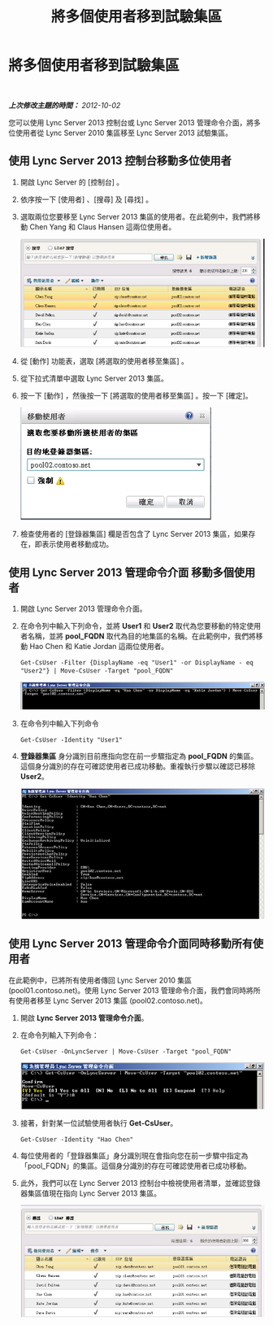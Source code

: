 ﻿---
title: 將多個使用者移到試驗集區
TOCTitle: 將多個使用者移到試驗集區
ms:assetid: 90d0590c-922c-4933-b778-9dd850b59310
ms:mtpsurl: https://technet.microsoft.com/zh-tw/library/JJ205096(v=OCS.15)
ms:contentKeyID: 49291660
ms.date: 08/10/2015
mtps_version: v=OCS.15
ms.translationtype: HT
---

# 將多個使用者移到試驗集區

 

_**上次修改主題的時間：** 2012-10-02_

您可以使用 Lync Server 2013 控制台或 Lync Server 2013 管理命令介面，將多位使用者從 Lync Server 2010 集區移至 Lync Server 2013 試驗集區。

## 使用 Lync Server 2013 控制台移動多位使用者

1.  開啟 Lync Server 的 \[控制台\] 。

2.  依序按一下 \[使用者\] 、\[搜尋\] 及 \[尋找\] 。

3.  選取兩位您要移至 Lync Server 2013 集區的使用者。在此範例中，我們將移動 Chen Yang 和 Claus Hansen 這兩位使用者。
    
    ![將使用者移至特定登錄器集區](images/JJ205096.70d510e1-8e6b-40a5-a80b-27cbc63fc337(OCS.15).jpg "將使用者移至特定登錄器集區")  

4.  從 \[動作\] 功能表，選取 \[將選取的使用者移至集區\] 。

5.  從下拉式清單中選取 Lync Server 2013 集區。

6.  按一下 \[動作\] ，然後按一下 \[將選取的使用者移至集區\] 。按一下 \[確定\]。
    
    ![移動使用者，\[目的地登錄器集區\] 對話方塊](images/JJ205401.8a375003-dc00-4541-b578-4d88f2010601(OCS.15).png "移動使用者，[目的地登錄器集區] 對話方塊")  

7.  檢查使用者的 \[登錄器集區\] 欄是否包含了 Lync Server 2013 集區，如果存在，即表示使用者移動成功。

## 使用 Lync Server 2013 管理命令介面 移動多個使用者

1.  開啟 Lync Server 2013 管理命令介面。

2.  在命令列中輸入下列命令，並將 **User1** 和 **User2** 取代為您要移動的特定使用者名稱，並將 **pool\_FQDN** 取代為目的地集區的名稱。在此範例中，我們將移動 Hao Chen 和 Katie Jordan 這兩位使用者。
    
        Get-CsUser -Filter {DisplayName -eq "User1" -or DisplayName - eq "User2"} | Move-CsUser -Target "pool_FQDN"
    
    ![PowerShell Get-CsUser Cmdlet 的範例](images/JJ205096.767ff9fc-755d-4a80-a710-5b1367aecbe0(OCS.15).jpg "PowerShell Get-CsUser Cmdlet 的範例")  

3.  在命令列中輸入下列命令
    
        Get-CsUser -Identity "User1"

4.  **登錄器集區** 身分識別目前應指向您在前一步驟指定為 **pool\_FQDN** 的集區。這個身分識別的存在可確認使用者已成功移動。重複執行步驟以確認已移除 **User2**。
    
    ![PowerShell Get-UsUser -Identity Cmdlet 的輸出](images/JJ205096.8ff04c67-37a0-4156-bfbc-28f9f7b137c8(OCS.15).jpg "PowerShell Get-UsUser -Identity Cmdlet 的輸出")  

## 使用 Lync Server 2013 管理命令介面同時移動所有使用者

在此範例中，已將所有使用者傳回 Lync Server 2010 集區 (pool01.contoso.net)。使用 Lync Server 2013 管理命令介面，我們會同時將所有使用者移至 Lync Server 2013 集區 (pool02.contoso.net)。

1.  開啟 **Lync Server 2013 管理命令介面**。

2.  在命令列輸入下列命令：
    
        Get-CsUser -OnLyncServer | Move-CsUser -Target "pool_FQDN"
    
    ![管理命令介面中的 PowerShell Cmdlet 與結果](images/JJ205096.1e57ccb1-9378-4dc7-82b7-dcaa63a285c6(OCS.15).png "管理命令介面中的 PowerShell Cmdlet 與結果")  

3.  接著，針對某一位試驗使用者執行 **Get-CsUser**。
    
        Get-CsUser -Identity "Hao Chen"

4.  每位使用者的「登錄器集區」身分識別現在會指向您在前一步驟中指定為「pool\_FQDN」的集區。這個身分識別的存在可確認使用者已成功移動。

5.  此外，我們可以在 Lync Server 2013 控制台中檢視使用者清單，並確認登錄器集區值現在指向 Lync Server 2013 集區。
    
    ![Lync Server 2013 控制台使用者清單](images/JJ205096.3f2e87a7-ec59-43c5-82cb-e770108bfb04(OCS.15).jpg "Lync Server 2013 控制台使用者清單")

